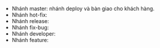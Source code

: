 - Nhánh master: nhánh deploy và bàn giao cho khách hàng.
- Nhánh hot-fix:
- Nhánh release:
- Nhánh fix-bug:
- Nhánh developer:
- Nhánh feature: